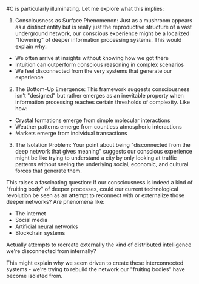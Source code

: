  #C is particularly illuminating. Let me explore what this implies:

1. Consciousness as Surface Phenomenon: Just as a mushroom appears as a distinct entity but is really just the reproductive structure of a vast underground network, our conscious experience might be a localized "flowering" of deeper information processing systems. This would explain why:

- We often arrive at insights without knowing how we got there
- Intuition can outperform conscious reasoning in complex scenarios
- We feel disconnected from the very systems that generate our experience

2. The Bottom-Up Emergence: This framework suggests consciousness isn't "designed" but rather emerges as an inevitable property when information processing reaches certain thresholds of complexity. Like how:

- Crystal formations emerge from simple molecular interactions
- Weather patterns emerge from countless atmospheric interactions
- Markets emerge from individual transactions

3. The Isolation Problem: Your point about being "disconnected from the deep network that gives meaning" suggests our conscious experience might be like trying to understand a city by only looking at traffic patterns without seeing the underlying social, economic, and cultural forces that generate them.

This raises a fascinating question: If our consciousness is indeed a kind of "fruiting body" of deeper processes, could our current technological revolution be seen as an attempt to reconnect with or externalize those deeper networks? Are phenomena like:

- The internet
- Social media
- Artificial neural networks
- Blockchain systems

Actually attempts to recreate externally the kind of distributed intelligence we're disconnected from internally?

This might explain why we seem driven to create these interconnected systems - we're trying to rebuild the network our "fruiting bodies" have become isolated from.